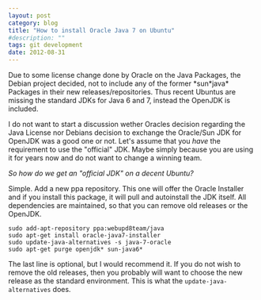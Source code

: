 ```yaml
---
layout: post
category: blog
title: "How to install Oracle Java 7 on Ubuntu"
#description: ""
tags: git development
date: 2012-08-31
---
```



Due to some license change done by Oracle on the Java Packages,
the Debian project decided, not to include any of the former
\*sun\*java\* Packages in their new releases/repositories. Thus
recent Ubuntus are missing the standard JDKs for Java 6 and 7,
instead the OpenJDK is included.

I do not want to start a discussion wether Oracles decision
regarding the Java License nor Debians decision to exchange the
Oracle/Sun JDK for OpenJDK was a good one or not. Let's assume
that you _have_ the requirement to use the "official" JDK.
Maybe simply because you are using it for years now and do not
want to change a winning team.

*So how do we get an "official JDK" on a decent Ubuntu?*

Simple. Add a new ppa repository. This one will offer the
Oracle Installer and if you install this package, it will pull
and autoinstall the JDK itself. All dependencies are maintained,
so that you can remove old releases or the OpenJDK.

```shell
sudo add-apt-repository ppa:webupd8team/java
sudo apt-get install oracle-java7-installer
sudo update-java-alternatives -s java-7-oracle
sudo apt-get purge openjdk* sun-java6*
```

The last line is optional, but I would recommend it. If you
do not wish to remove the old releases, then you probably will
want to choose the new release as the standard environment. This
is what the `update-java-alternatives` does.

